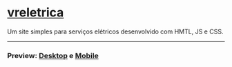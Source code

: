 # [vreletrica]( https://vreletrica.ml/)

Um site simples para serviços elétricos desenvolvido com HMTL, JS e CSS.

---

### Preview: [Desktop](https://github.com/Hello-Sites/vreletrica/blob/main/.github/preview-desktop.png) e [Mobile](https://github.com/Hello-Sites/vreletrica/blob/main/.github/preview-mobile.png)
